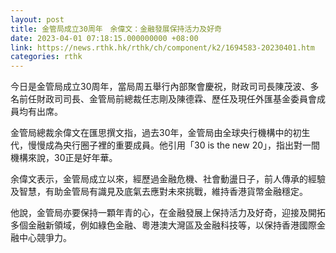 ```yaml
---
layout: post
title: 金管局成立30周年　余偉文：金融發展保持活力及好奇
date: 2023-04-01 07:18:15.000000000 +08:00
link: https://news.rthk.hk/rthk/ch/component/k2/1694583-20230401.htm
categories: rthk
---
```


今日是金管局成立30周年，當局周五舉行內部聚會慶祝，財政司司長陳茂波、多名前任財政司司長、金管局前總裁任志剛及陳德霖、歷任及現任外匯基金委員會成員均有出席。

金管局總裁余偉文在匯思撰文指，過去30年，金管局由全球央行機構中的初生代，慢慢成為央行圈子裡的重要成員。他引用「30 is the new 20」，指出對一間機構來說，30正是好年華。

余偉文表示，金管局成立以來，經歷過金融危機、社會動盪日子，前人傳承的經驗及智慧，有助金管局有識見及底氣去應對未來挑戰，維持香港貨幣金融穩定。

他說，金管局亦要保持一顆年青的心，在金融發展上保持活力及好奇，迎接及開拓多個金融新領域，例如綠色金融、粵港澳大灣區及金融科技等，以保持香港國際金融中心競爭力。
